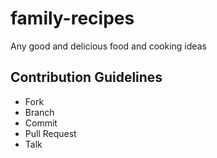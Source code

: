 family-recipes
==============

Any good and delicious food and cooking ideas

## Contribution Guidelines
* Fork
* Branch
* Commit
* Pull Request
* Talk

